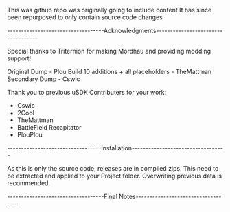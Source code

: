 This was github repo was originally going to include content
It has since been repurposed to only contain source code changes

-----------------------------------Acknowledgments-----------------------------------

Special thanks to Triternion for making Mordhau and providing modding support!

Original Dump - Plou
Build 10 additions + all placeholders - TheMattman
Secondary Dump - Cswic

Thank you to previous uSDK Contributers for your work:
- Cswic
- 2Cool
- TheMattman
- BattleField Recapitator
- PlouPlou

----------------------------------Installation----------------------------------

As this is only the source code, releases are in compiled zips.
This need to be extracted and applied to your Project folder.
Overwriting previous data is recommended.

-----------------------------------Final Notes-----------------------------------



